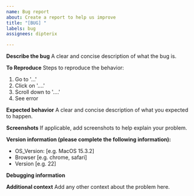 ```yaml
---
name: Bug report
about: Create a report to help us improve
title: "[BUG] "
labels: bug
assignees: dipterix

---
```


<!--
Please answer the following questions as much as possible to help us understand and reproduce the bug.
-->

**Describe the bug**
A clear and concise description of what the bug is.



**To Reproduce**
Steps to reproduce the behavior:
1. Go to '...'
2. Click on '....'
3. Scroll down to '....'
4. See error




**Expected behavior**
A clear and concise description of what you expected to happen.

**Screenshots**
If applicable, add screenshots to help explain your problem.



**Version information (please complete the following information):**
 - OS_Version: [e.g. MacOS 15.3.2]
 - Browser [e.g. chrome, safari]
 - Version [e.g. 22]


**Debugging information**

<!--
This section is optional but recommended.

Please run `ravemanager::debug_info()` in R if you have installed RAVE. A report will be generated and copied to your clipboard. Simply paste the report below
-->



**Additional context**
Add any other context about the problem here.


